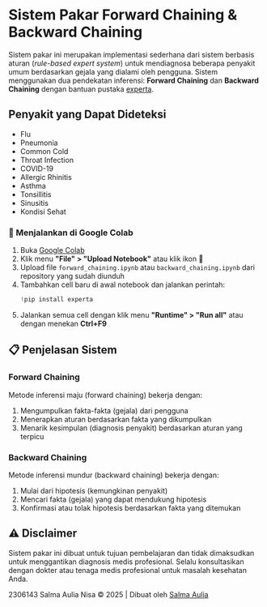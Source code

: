 # Sistem Pakar Forward Chaining & Backward Chaining

Sistem pakar ini merupakan implementasi sederhana dari sistem berbasis aturan (*rule-based expert system*) untuk mendiagnosa beberapa penyakit umum berdasarkan gejala yang dialami oleh pengguna. Sistem menggunakan dua pendekatan inferensi: **Forward Chaining** dan **Backward Chaining** dengan bantuan pustaka [experta](https://github.com/noxdafox/experta).

## Penyakit yang Dapat Dideteksi

- Flu
- Pneumonia
- Common Cold
- Throat Infection
- COVID-19
- Allergic Rhinitis
- Asthma
- Tonsillitis
- Sinusitis
- Kondisi Sehat

### 🚀 Menjalankan di Google Colab

1. Buka [Google Colab](https://colab.research.google.com)
2. Klik menu **"File" > "Upload Notebook"** atau klik ikon 📁 
3. Upload file `forward_chaining.ipynb` atau `backward_chaining.ipynb` dari repository yang sudah diunduh
4. Tambahkan cell baru di awal notebook dan jalankan perintah:
   ```python
   !pip install experta
   ```
5. Jalankan semua cell dengan klik menu **"Runtime" > "Run all"** atau dengan menekan **Ctrl+F9**

## 📋 Penjelasan Sistem

### Forward Chaining
Metode inferensi maju (forward chaining) bekerja dengan:
1. Mengumpulkan fakta-fakta (gejala) dari pengguna
2. Menerapkan aturan berdasarkan fakta yang dikumpulkan
3. Menarik kesimpulan (diagnosis penyakit) berdasarkan aturan yang terpicu

### Backward Chaining
Metode inferensi mundur (backward chaining) bekerja dengan:
1. Mulai dari hipotesis (kemungkinan penyakit)
2. Mencari fakta (gejala) yang dapat mendukung hipotesis
3. Konfirmasi atau tolak hipotesis berdasarkan fakta yang ditemukan

## ⚠️ Disclaimer

Sistem pakar ini dibuat untuk tujuan pembelajaran dan tidak dimaksudkan untuk menggantikan diagnosis medis profesional. Selalu konsultasikan dengan dokter atau tenaga medis profesional untuk masalah kesehatan Anda.

2306143 Salma Aulia Nisa
© 2025 | Dibuat oleh [Salma Aulia](https://github.com/SalmaAulia29)
